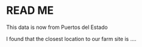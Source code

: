 # READ ME


This data is now from Puertos del Estado

I found that the closest location to our farm site is .... 